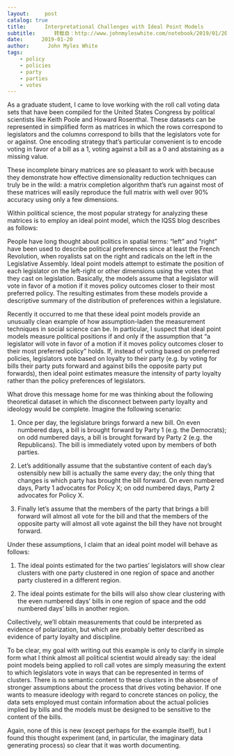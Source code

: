 ```yaml
---
layout:     post
catalog: true
title:      Interpretational Challenges with Ideal Point Models
subtitle:      转载自：http://www.johnmyleswhite.com/notebook/2019/01/20/interpretational-challenges-with-ideal-point-models/
date:      2019-01-20
author:      John Myles White
tags:
    - policy
    - policies
    - party
    - parties
    - votes
---
```


As a graduate student, I came to love working with the roll call voting data sets that have been compiled for the United States Congress by political scientists like Keith Poole and Howard Rosenthal. These datasets can be represented in simplified form as matrices in which the rows correspond to legislators and the columns correspond to bills that the legislators vote for or against. One encoding strategy that’s particular convenient is to encode voting in favor of a bill as a 1, voting against a bill as a 0 and abstaining as a missing value.

These incomplete binary matrices are so pleasant to work with because they demonstrate how effective dimensionality reduction techniques can truly be in the wild: a matrix completion algorithm that’s run against most of these matrices will easily reproduce the full matrix with well over 90% accuracy using only a few dimensions.

Within political science, the most popular strategy for analyzing these matrices is to employ an ideal point model, which the IQSS blog describes as follows:

> 
People have long thought about politics in spatial terms: “left” and “right” have been used to describe political preferences since at least the French Revolution, when royalists sat on the right and radicals on the left in the Legislative Assembly. Ideal point models attempt to estimate the position of each legislator on the left-right or other dimensions using the votes that they cast on legislation. Basically, the models assume that a legislator will vote in favor of a motion if it moves policy outcomes closer to their most preferred policy. The resulting estimates from these models provide a descriptive summary of the distribution of preferences within a legislature.

Recently it occurred to me that these ideal point models provide an unusually clean example of how assumption-laden the measurement techniques in social science can be. In particular, I suspect that ideal point models measure political positions if and only if the assumption that “a legislator will vote in favor of a motion if it moves policy outcomes closer to their most preferred policy” holds. If, instead of voting based on preferred policies, legislators vote based on loyalty to their party (e.g. by voting for bills their party puts forward and against bills the opposite party put forwards), then ideal point estimates measure the intensity of party loyalty rather than the policy preferences of legislators.

What drove this message home for me was thinking about the following theoretical dataset in which the disconnect between party loyalty and ideology would be complete. Imagine the following scenario:

1. Once per day, the legislature brings forward a new bill. On even numbered days, a bill is brought forward by Party 1 (e.g. the Democrats); on odd numbered days, a bill is brought forward by Party 2 (e.g. the Republicans). The bill is immediately voted upon by members of both parties.

1. Let’s additionally assume that the substantive content of each day’s ostensibly new bill is actually the same every day; the only thing that changes is which party has brought the bill forward. On even numbered days, Party 1 advocates for Policy X; on odd numbered days, Party 2 advocates for Policy X.

1. Finally let’s assume that the members of the party that brings a bill forward will almost all vote for the bill and that the members of the opposite party will almost all vote against the bill they have not brought forward.


Under these assumptions, I claim that an ideal point model will behave as follows:

1. The ideal points estimated for the two parties’ legislators will show clear clusters with one party clustered in one region of space and another party clustered in a different region.

1. The ideal points estimate for the bills will also show clear clustering with the even numbered days’ bills in one region of space and the odd numbered days’ bills in another region.


Collectively, we’ll obtain measurements that could be interpreted as evidence of polarization, but which are probably better described as evidence of party loyalty and discipline.

To be clear, my goal with writing out this example is only to clarify in simple form what I think almost all political scientist would already say: the ideal point models being applied to roll call votes are simply measuring the extent to which legislators vote in ways that can be represented in terms of clusters. There is no semantic content to these clusters in the absence of stronger assumptions about the process that drives voting behavior. If one wants to measure ideology with regard to concrete stances on policy, the data sets employed must contain information about the actual policies implied by bills and the models must be designed to be sensitive to the content of the bills.

Again, none of this is new (except perhaps for the example itself), but I found this thought experiment (and, in particular, the imaginary data generating process) so clear that it was worth documenting.
